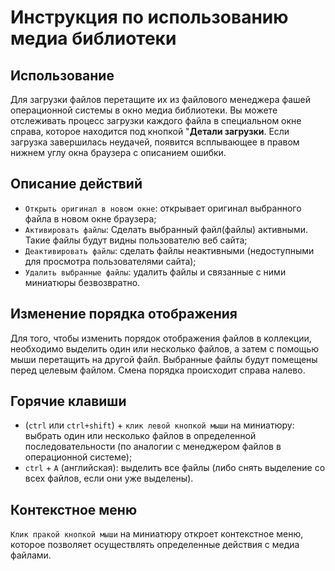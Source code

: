 # Инструкция по использованию медиа библиотеки

## Использование
Для загрузки файлов перетащите их из файлового менеджера фашей операционной системы в окно медиа библиотеки. Вы можете отслеживать процесс загрузки каждого файла в специальном окне справа, которое находится под кнопкой "**Детали загрузки**. Если загрузка завершилась неудачей, появится всплывающее в правом нижнем углу окна браузера с описанием ошибки.

## Описание действий
- `Открыть оригинал в новом окне`: открывает оригинал выбранного файла в новом окне браузера;
- `Активировать файлы`: Сделать выбранный файл(файлы) активными. Такие файлы будут видны пользователю веб сайта;
- `Деактивировать файлы`: сделать файлы неактивными (недоступными для просмотра пользователями сайта);
- `Удалить выбранные файлы`: удалить файлы и связанные с ними миниатюры безвозвратно.

## Изменение порядка отображения
Для того, чтобы изменить порядок отображения файлов в коллекции, необходимо выделить один или несколько файлов, а затем с помощью мыши перетащить на другой файл. Выбранные файлы будут помещены перед целевым файлом. Смена порядка происходит справа налево.

## Горячие клавиши
- (`ctrl` или `ctrl+shift`) + `клик левой кнопкой мыши` на миниатюру: выбрать один или несколько файлов в определенной последовательности (по аналогии с менеджером файлов в операционной системе);
- `ctrl` + `A` (английская): выделить все файлы (либо снять выделение со всех файлов, если они уже выделены).

## Контекстное меню
`Клик пракой кнопкой мыши` на миниатюру откроет контекстное меню, которое позволяет осуществлять определенные действия с медиа файлами.



